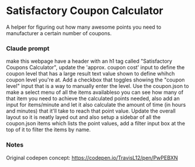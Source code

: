 # Satisfactory Coupon Calculator

A helper for figuring out how many awesome points you need to manufacturer a certain number of coupons.

### Claude prompt

make this webpage have a header with an h1 tag called "Satisfactory Coupons Calculator", update the 'approx. coupon cost' input to define the coupon level that has a large result text value shown to define whihch coupon level you're at. Add a checkbox that toggles showing the "coupon level" input that is a way to manually enter the level. Use the coupon.json to make a select menu of all the items availableso you can see how many of that item you need to achieve the calculated points needed, also add an input for items/minute and let it also calculate the amount of time (in hours and minutes) that it'll take to reach that point value. Update the overall layout so it is neatly layed out and also setup a sidebar of all the coupon.json items which lists the point values, add a filter input box at the top of it to filter the items by name.

### Notes
Original codepen concept: https://codepen.io/TravisL12/pen/PwPEBXN

